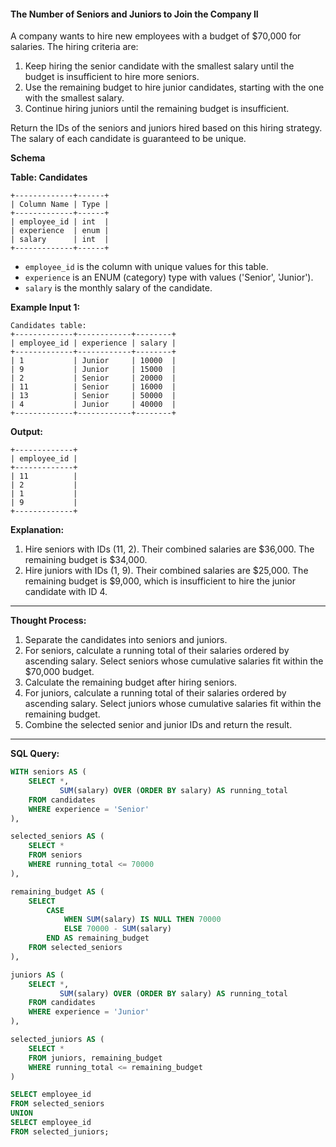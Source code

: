 #### The Number of Seniors and Juniors to Join the Company II

A company wants to hire new employees with a budget of $70,000 for salaries. The hiring criteria are:

1. Keep hiring the senior candidate with the smallest salary until the budget is insufficient to hire more seniors.
2. Use the remaining budget to hire junior candidates, starting with the one with the smallest salary.
3. Continue hiring juniors until the remaining budget is insufficient.

Return the IDs of the seniors and juniors hired based on this hiring strategy. The salary of each candidate is guaranteed to be unique.

**Schema**

**Table: Candidates**

```
+-------------+------+ 
| Column Name | Type |
+-------------+------+ 
| employee_id | int  | 
| experience  | enum | 
| salary      | int  | 
+-------------+------+ 
```

- `employee_id` is the column with unique values for this table.
- `experience` is an ENUM (category) type with values ('Senior', 'Junior').
- `salary` is the monthly salary of the candidate.

**Example Input 1:**

```
Candidates table:
+-------------+------------+--------+
| employee_id | experience | salary |
+-------------+------------+--------+
| 1           | Junior     | 10000  |
| 9           | Junior     | 15000  |
| 2           | Senior     | 20000  |
| 11          | Senior     | 16000  |
| 13          | Senior     | 50000  |
| 4           | Junior     | 40000  |
+-------------+------------+--------+
```

**Output:**

```
+-------------+
| employee_id |
+-------------+
| 11          |
| 2           |
| 1           |
| 9           |
+-------------+
```

**Explanation:**

1. Hire seniors with IDs (11, 2). Their combined salaries are $36,000. The remaining budget is $34,000.
2. Hire juniors with IDs (1, 9). Their combined salaries are $25,000. The remaining budget is $9,000, which is insufficient to hire the junior candidate with ID 4.

---

**Thought Process:**

1. Separate the candidates into seniors and juniors.
2. For seniors, calculate a running total of their salaries ordered by ascending salary. Select seniors whose cumulative salaries fit within the $70,000 budget.
3. Calculate the remaining budget after hiring seniors.
4. For juniors, calculate a running total of their salaries ordered by ascending salary. Select juniors whose cumulative salaries fit within the remaining budget.
5. Combine the selected senior and junior IDs and return the result.

---

**SQL Query:**

```sql
WITH seniors AS (
    SELECT *,
           SUM(salary) OVER (ORDER BY salary) AS running_total
    FROM candidates
    WHERE experience = 'Senior'
),

selected_seniors AS (
    SELECT * 
    FROM seniors
    WHERE running_total <= 70000
),

remaining_budget AS (
    SELECT 
        CASE 
            WHEN SUM(salary) IS NULL THEN 70000
            ELSE 70000 - SUM(salary)
        END AS remaining_budget
    FROM selected_seniors
),

juniors AS (
    SELECT *,
           SUM(salary) OVER (ORDER BY salary) AS running_total
    FROM candidates
    WHERE experience = 'Junior'
),

selected_juniors AS (
    SELECT * 
    FROM juniors, remaining_budget
    WHERE running_total <= remaining_budget
)

SELECT employee_id 
FROM selected_seniors
UNION 
SELECT employee_id 
FROM selected_juniors;
